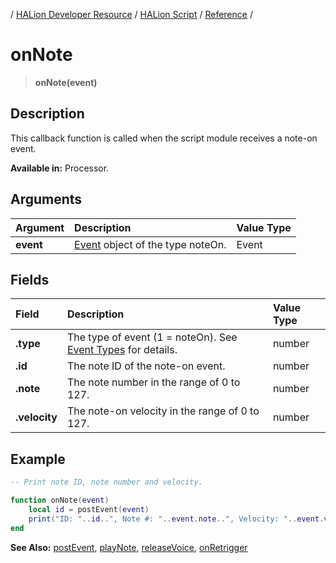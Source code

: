 / [HALion Developer Resource](../../HALion-Developer-Resource.md) / [HALion Script](./HALion-Script.md) / [Reference](./Reference.md) /

# onNote

>**onNote(event)**

## Description

This callback function is called when the script module receives a note-on event.

**Available in:** Processor.

## Arguments

|Argument|Description|Value Type|
|:-|:-|:-|
|**event**|[Event](./Event.md) object of the type noteOn.|Event|

## Fields

|Field|Description|Value Type|
|:-|:-|:-|
|**.type**|The type of event (1 = noteOn). See [Event Types](./Event-Types.md) for details.|number|
|**.id**|The note ID of the note-on event.|number|
|**.note**|The note number in the range of 0 to 127.|number|
|**.velocity**|The note-on velocity in the range of 0 to 127.|number|

## Example

```lua
-- Print note ID, note number and velocity.

function onNote(event)
    local id = postEvent(event)
    print("ID: "..id..", Note #: "..event.note..", Velocity: "..event.velocity)
end
```

**See Also:** [postEvent](./postEvent.md), [playNote](./playNote.md), [releaseVoice](./releaseVoice.md), [onRetrigger](./onRetrigger.md)
